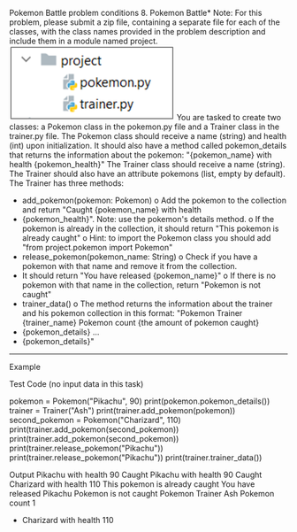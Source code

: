 Pokemon Battle   problem conditions
               8.	Pokemon Battle*
Note: For this problem, please submit a zip file, containing a separate file for each of the classes,
with the class names provided in the problem description and include them in a module named project.
![img_7.png](img_7.png)
You are tasked to create two classes: a Pokemon class in the pokemon.py file and 
a Trainer class in the trainer.py file. 
The Pokemon class should receive a name (string) and health (int) upon initialization. 
It should also have a method called pokemon_details that returns the information 
about the pokemon: "{pokemon_name} with health {pokemon_health}"
The Trainer class should receive a name (string). The Trainer should also have an 
attribute pokemons (list, empty by default). The Trainer has three methods:
-	add_pokemon(pokemon: Pokemon)
o	Add the pokemon to the collection and return "Caught {pokemon_name} with health
- {pokemon_health}". Note: use the pokemon's details method.
o	If the pokemon is already in the collection, it should return "This pokemon is already caught"
o	Hint: to import the Pokemon class you should add "from project.pokemon import Pokemon"
-	release_pokemon(pokemon_name: String) 
o	Check if you have a pokemon with that name and remove it from the collection.
- It should return "You have released {pokemon_name}"
o	If there is no pokemon with that name in the collection, return "Pokemon is not caught"
-	trainer_data()
o	The method returns the information about the trainer and his pokemon collection in this format:
"Pokemon Trainer {trainer_name}
 Pokemon count {the amount of pokemon caught}
 - {pokemon_details}
 ...
 - {pokemon_details}"
_______________________________________________
Example

Test Code	(no input data in this task)

pokemon = Pokemon("Pikachu", 90)
print(pokemon.pokemon_details())
trainer = Trainer("Ash")
print(trainer.add_pokemon(pokemon))
second_pokemon = Pokemon("Charizard", 110)
print(trainer.add_pokemon(second_pokemon))
print(trainer.add_pokemon(second_pokemon))
print(trainer.release_pokemon("Pikachu"))
print(trainer.release_pokemon("Pikachu"))
print(trainer.trainer_data())

Output
Pikachu with health 90
Caught Pikachu with health 90
Caught Charizard with health 110
This pokemon is already caught
You have released Pikachu
Pokemon is not caught
Pokemon Trainer Ash
Pokemon count 1
- Charizard with health 110
